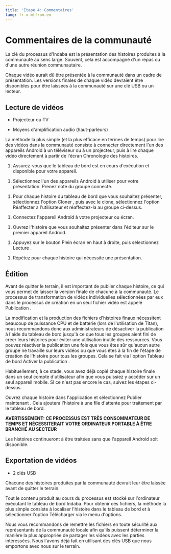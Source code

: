```yaml
---
title: 'Étape 4: Commentaires'
lang: fr-x-mtfrom-en
---
```

<ReadTime/> 

<Steps :step="4"/> 

<h1> Commentaires de la communauté </h1> 

<Leader> 

 La clé du processus d&#39;Indaba est la présentation des histoires produites à la communauté au sens large. Souvent, cela est accompagné d&#39;un repas ou d&#39;une autre réunion communautaire.  

</Leader> 

<Tip title="Résultat de l&#39;étape"> 

 Chaque vidéo aurait dû être présentée à la communauté dans un cadre de présentation. Les versions finales de chaque vidéo devraient être disponibles pour être laissées à la communauté sur une clé USB ou un lecteur.  

</Tip> 

<TimeGuide title="~ 3 heures"> 

<h2> Lecture de vidéos </h2> 

</TimeGuide> 

<Materials title="Matériaux"> 

<ul><li> Projecteur ou TV </li></ul> 
<ul><li> Moyens d&#39;amplification audio (haut-parleurs) </li></ul> 

</Materials> 

<App/> 
<Dashboard/> 

 La méthode la plus simple (et la plus efficace en termes de temps) pour lire des vidéos dans la communauté consiste à connecter directement l&#39;un des appareils Android à un téléviseur ou à un projecteur, puis à lire chaque vidéo directement à partir de l&#39;écran Chronologie des histoires.  

<AdminRole title="Action de l&#39;animateur: Présenter des vidéos"> 

<ol><li> Assurez-vous que le tableau de bord est en cours d&#39;exécution et disponible pour votre appareil. </li></ol> 
<ol><li> Sélectionnez l&#39;un des appareils Android à utiliser pour votre présentation. Prenez note du groupe connecté. </li></ol> 
<ol><li> Pour chaque histoire du tableau de bord que vous souhaitez présenter, sélectionnez l&#39;option <span class="code">Cloner</span> , puis avec le clone, sélectionnez l&#39;option <span class="code">Réaffecter à l&#39;utilisateur</span> et réaffectez-la au groupe ci-dessus. </li></ol> 
<ol><li> Connectez l&#39;appareil Android à votre projecteur ou écran. </li></ol> 
<ol><li> Ouvrez l&#39;histoire que vous souhaitez présenter dans l&#39;éditeur sur le premier appareil Android. </li></ol> 
<ol><li> Appuyez sur le bouton <span class="code">Plein écran</span> en haut à droite, puis sélectionnez <span class="code">Lecture</span> . </li></ol> 
<ol><li> Répétez pour chaque histoire qui nécessite une présentation. </li></ol> 

</AdminRole> 

<TimeGuide title="1 heure"> 

<h2> Édition </h2> 

<App/> 
<Dashboard/> 

 Avant de quitter le terrain, il est important de <span class="code">publier</span> chaque histoire, ce qui vous permet de laisser la version finale de chacune à la communauté. Le processus de transformation de vidéos individuelles sélectionnées par eux dans le processus de création en un seul fichier vidéo est appelé <span class="code">Publication</span> .  

<AdminRole title="Action de l&#39;animateur: publication d&#39;histoires"> 

 La modification et la production des fichiers d&#39;histoires finaux nécessitent beaucoup de puissance CPU et de batterie (lors de l&#39;utilisation de Titan), nous recommandons donc aux administrateurs de désactiver la publication à l&#39;aide du tableau de bord jusqu&#39;à ce que tous les groupes aient fini de créer leurs histoires pour éviter une utilisation inutile des ressources. Vous pouvez réactiver la publication une fois que vous êtes sûr qu&#39;aucun autre groupe ne travaille sur leurs vidéos ou que vous êtes à la fin de l&#39;étape de création de l&#39;histoire pour tous les groupes. Cela se fait via l&#39;option <span class="code">Tableau de bord</span> <span class="code">Activer la publication</span> .  

 Habituellement, à ce stade, vous avez déjà copié chaque histoire finale dans un seul compte d&#39;utilisateur afin que vous puissiez y accéder sur un seul appareil mobile. SI ce n&#39;est pas encore le cas, suivez les étapes ci-dessus.  

 Ouvrez chaque histoire dans l&#39;application et sélectionnez <span class="code">Publier maintenant</span> . Cela ajoutera l&#39;histoire à une file d&#39;attente pour traitement par le tableau de bord.  

 <strong>AVERTISSEMENT: CE PROCESSUS EST TRÈS CONSOMMATEUR DE TEMPS ET NÉCESSITERAIT VOTRE ORDINATEUR PORTABLE À ÊTRE BRANCHÉ AU SECTEUR</strong>  

 Les histoires continueront à être traitées sans que l&#39;appareil Android soit disponible.  

</AdminRole> 

<h2> Exportation de vidéos </h2> 

</TimeGuide> 

<Materials title="Matériaux"> 

<ul><li> 2 clés USB </li></ul> 

</Materials> 

<Dashboard/> 

 Chacune des histoires produites par la communauté devrait leur être laissée avant de quitter le terrain.  

 Tout le contenu produit au cours du processus est stocké sur l&#39;ordinateur exécutant le tableau de bord Indaba. Pour obtenir ces fichiers, la méthode la plus simple consiste à localiser l&#39;histoire dans le tableau de bord et à sélectionner l&#39;option <span class="code">Télécharger</span> via le menu d&#39;options.  

<Tip> 

 Nous vous recommandons de remettre les fichiers en toute sécurité aux représentants de la communauté locale afin qu&#39;ils puissent déterminer la manière la plus appropriée de partager les vidéos avec les parties intéressées. Nous l&#39;avons déjà fait en utilisant des clés USB que nous emportons avec nous sur le terrain.  

</Tip> 

